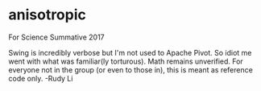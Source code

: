 # anisotropic
For Science Summative 2017

Swing is incredibly verbose but I'm not used to Apache Pivot. So idiot me went with what was familiar(ly torturous).
Math remains unverified.
For everyone not in the group (or even to those in), this is meant as reference code only.
-Rudy Li
